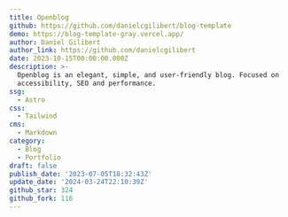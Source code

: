 ```yaml
---
title: Openblog
github: https://github.com/danielcgilibert/blog-template
demo: https://blog-template-gray.vercel.app/
author: Daniel Gilibert
author_link: https://github.com/danielcgilibert
date: 2023-10-15T00:00:00.000Z
description: >-
  Openblog is an elegant, simple, and user-friendly blog. Focused on
  accessibility, SEO and performance.
ssg:
  - Astro
css:
  - Tailwind
cms:
  - Markdown
category:
  - Blog
  - Portfolio
draft: false
publish_date: '2023-07-05T18:32:43Z'
update_date: '2024-03-24T22:10:39Z'
github_star: 324
github_fork: 116
---
```

